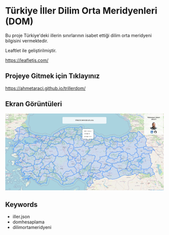 # Türkiye İller Dilim Orta Meridyenleri (DOM)

Bu proje Türkiye'deki illerin sınırlarının isabet ettiği dilim orta meridyeni bilgisini vermektedir.

Leaftlet ile geliştirilmiştir.

https://leafletjs.com/

## Projeye Gitmek için Tıklayınız

https://ahmetaraci.github.io/trillerdom/

## Ekran Görüntüleri

![Uygulama Ekran Görüntüsü](/proje_thumbnail.png)

## Keywords

- iller.json
- domhesaplama
- dilimortameridyeni
